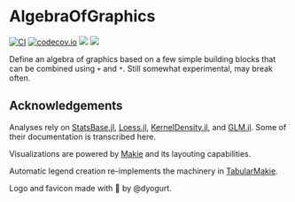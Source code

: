 # AlgebraOfGraphics

[![CI](https://github.com/MakieOrg/AlgebraOfGraphics.jl/workflows/CI/badge.svg?branch=master)](https://github.com/MakieOrg/AlgebraOfGraphics.jl/actions?query=workflow%3ACI+branch%3Amaster)
[![codecov.io](http://codecov.io/github/MakieOrg/AlgebraOfGraphics.jl/coverage.svg?branch=master)](http://codecov.io/github/MakieOrg/AlgebraOfGraphics.jl?branch=master)
[![](https://img.shields.io/badge/docs-stable-blue.svg)](https://aog.makie.org/stable)
[![](https://img.shields.io/badge/docs-dev-blue.svg)](https://aog.makie.org/dev)

Define an algebra of graphics based on a few simple building blocks that can be combined using `+` and `*`. Still somewhat experimental, may break often.

## Acknowledgements

Analyses rely on [StatsBase.jl](https://github.com/JuliaStats/StatsBase.jl), [Loess.jl](https://github.com/JuliaStats/Loess.jl), [KernelDensity.jl](https://github.com/JuliaStats/KernelDensity.jl), and [GLM.jl](https://github.com/JuliaStats/GLM.jl). Some of their documentation is transcribed here.

Visualizations are powered by [Makie](https://github.com/MakieOrg/Makie.jl) and its layouting capabilities.

Automatic legend creation re-implements the machinery in [TabularMakie](https://github.com/greimel/TabularMakie.jl).

Logo and favicon made with 🧡 by @dyogurt.
